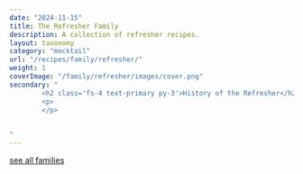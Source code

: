 ```yaml
---
date: "2024-11-15"
title: The Refresher Family
description: A collection of refresher recipes.
layout: taxonomy
category: "mocktail"
url: "/recipes/family/refresher/"
weight: 1
coverImage: "/family/refresher/images/cover.png"
secondary: "
        <h2 class='fs-4 text-primary py-3'>History of the Refresher</h2>
        <p>
        </p>

      
"
---
```



<a href="/recipes/mocktails/" class="badge bg-success text-light text-decoration-none">see all families</a> 